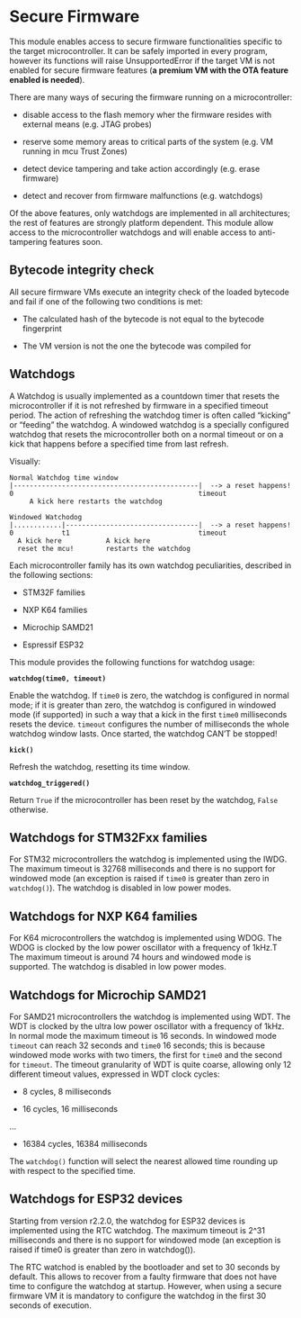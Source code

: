 # Secure Firmware

This module enables access to secure firmware functionalities specific to the target microcontroller.
It can be safely imported in every program, however its functions will raise UnsupportedError if the target VM is not enabled
for secure firmware features (**a premium VM with the OTA feature enabled is needed**).

There are many ways of securing the firmware running on a microcontroller:


* disable access to the flash memory wher the firmware resides with external means (e.g. JTAG probes)


* reserve some memory areas to critical parts of the system (e.g. VM running in mcu Trust Zones)


* detect device tampering and take action accordingly (e.g. erase firmware)


* detect and recover from firmware malfunctions (e.g. watchdogs)

Of the above features, only watchdogs are implemented in all architectures; the rest of features are strongly platform dependent.
This module allow access to the microcontroller watchdogs and will enable access to anti-tampering features soon.

## Bytecode integrity check

All secure firmware VMs execute an integrity check of the loaded bytecode and fail if one of the following two conditions is met:


* The calculated hash of the bytecode is not equal to the bytecode fingerprint


* The VM version is not the one the bytecode was compiled for

## Watchdogs

A Watchdog is usually implemented as a countdown timer that resets the microcontroller if it is not refreshed by firmware in a specified timeout period.
The action of refreshing the watchdog timer is often called “kicking” or “feeding” the watchdog. A windowed watchdog is a specially configured watchdog that resets the microcontroller
both on a normal timeout or on a kick that happens before a specified time from last refresh.

Visually:

```
Normal Watchdog time window
|----------------------------------------------|  --> a reset happens!
0                                              timeout
     A kick here restarts the watchdog

Windowed Watchodog
|............|---------------------------------|  --> a reset happens!
0            t1                                timeout
  A kick here           A kick here
  reset the mcu!        restarts the watchdog
```

Each microcontroller family has its own watchdog peculiarities, described in the following sections:


* STM32F families


* NXP K64 families


* Microchip SAMD21


* Espressif ESP32

This module provides the following functions for watchdog usage:


**`watchdog(time0, timeout)`**

Enable the watchdog. If `time0` is zero, the watchdog is configured in normal mode; if it is greater than zero, the watchdog is configured in windowed mode (if supported) in such a way that a kick in the first `time0` milliseconds resets the device.
`timeout` configures the number of milliseconds the whole watchdog window lasts. Once started, the watchdog CAN’T be stopped!


**`kick()`**

Refresh the watchdog, resetting its time window.


**`watchdog_triggered()`**

Return `True` if the microcontroller has been reset by the watchdog, `False` otherwise.

## Watchdogs for STM32Fxx families

For STM32 microcontrollers the watchdog is implemented using the IWDG. The maximum timeout is 32768 milliseconds and there is no support for windowed mode (an exception is raised if `time0` is greater than zero in `watchdog()`).
The watchdog is disabled in low power modes.

## Watchdogs for NXP K64 families

For K64 microcontrollers the watchdog is implemented using WDOG. The WDOG is clocked by the low power oscillator with a frequency of 1kHz.T The maximum timeout is around 74 hours and windowed mode is supported.
The watchdog is disabled in low power modes.

## Watchdogs for Microchip SAMD21

For SAMD21 microcontrollers the watchdog is implemented using WDT. The WDT is clocked by the ultra low power oscillator with a frequency of 1kHz. In normal mode the maximum timeout is 16 seconds. In windowed mode `timeout` can reach 32 seconds and `time0` 16 seconds; this is because windowed mode works with two timers, the first for `time0` and the second for `timeout`.
The timeout granularity of WDT is quite coarse, allowing only 12 different timeout values, expressed in WDT clock cycles:


* 8 cycles, 8 milliseconds


* 16 cycles, 16 milliseconds

…


* 16384 cycles, 16384 milliseconds

The `watchdog()` function will select the nearest allowed time rounding up with respect to the specified time.

## Watchdogs for ESP32 devices

Starting from version r2.2.0, the watchdog for ESP32 devices is implemented using the RTC watchdog. The maximum timeout is 2^31 milliseconds and there is no support for windowed mode (an exception is raised if time0 is greater than zero in watchdog()).

The RTC watchod is enabled by the bootloader and set to 30 seconds by default. This allows to recover from a faulty firmware that does not have time to configure
the watchdog at startup. However, when using a secure firmware VM it is mandatory to configure the watchdog in the first 30 seconds of execution.
<!--stackedit_data:
eyJoaXN0b3J5IjpbMTExODAxMDE3MiwtMTU5OTQ1NDcyNF19
-->